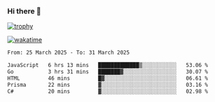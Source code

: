 ### Hi there 👋

[![trophy](https://github-profile-trophy.vercel.app/?username=cxnky&theme=dracula)](https://github.com/ryo-ma/github-profile-trophy)

[![wakatime](https://wakatime.com/badge/user/1c39c599-5497-41b9-a5be-2c4676e7fd23.svg)](https://wakatime.com/@1c39c599-5497-41b9-a5be-2c4676e7fd23)
<!--START_SECTION:waka-->

```txt
From: 25 March 2025 - To: 31 March 2025

JavaScript   6 hrs 13 mins   █████████████▒░░░░░░░░░░░   53.06 %
Go           3 hrs 31 mins   ███████▓░░░░░░░░░░░░░░░░░   30.07 %
HTML         46 mins         █▓░░░░░░░░░░░░░░░░░░░░░░░   06.61 %
Prisma       22 mins         ▓░░░░░░░░░░░░░░░░░░░░░░░░   03.16 %
C#           20 mins         ▓░░░░░░░░░░░░░░░░░░░░░░░░   02.98 %
```

<!--END_SECTION:waka-->
